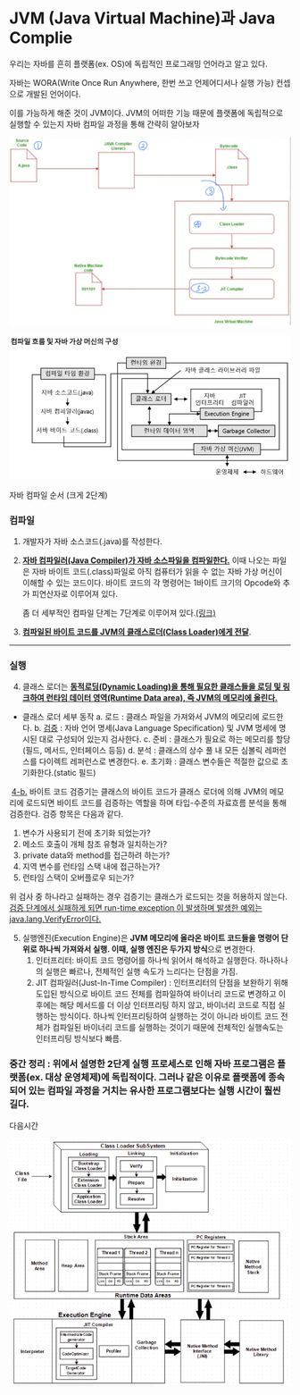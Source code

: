 # JVM (Java Virtual Machine)과 Java Complie

우리는 자바를 흔히 플랫폼(ex. OS)에 독립적인 프로그래밍 언어라고 알고 있다. 

자바는 WORA(Write Once Run Anywhere, 한번 쓰고 언제어디서나 실행 가능) 컨셉으로 개발된 언어이다.

이를 가능하게 해준 것이 JVM이다. JVM의 어떠한 기능 때문에 플랫폼에 독립적으로 실행할 수 있는지 자바 컴파일 과정을 통해 간략히 알아보자

![](./1.png)

![](./3.png)

자바 컴파일 순서 (크게 2단계)

### 컴파일

1. 개발자가 자바 소스코드(.java)를 작성한다.

2. <u>**자바 컴파일러(Java Compiler)가 자바 소스파일을 컴파일한다.**</u>
   이때 나오는 파일은 자바 바이트 코드(.class)파일로 아직 컴퓨터가 읽을 수 없는 자바 가상 머신이 이해할 수 있는 코드이다. 바이트 코드의 각 명령어는 1바이트 크기의 Opcode와 추가 피연산자로 이루어져 있다.

   좀 더 세부적인 컴파일 단계는 7단계로 이루어져 있다.[(링크)](https://www.geeksforgeeks.org/compilation-execution-java-program/)

3. <u>**컴파일된 바이트 코드를 JVM의 클래스로더(Class Loader)에게 전달**</u>.

------

### 실행

4. 클래스 로더는 <u>**동적로딩(Dynamic Loading)을 통해 필요한 클래스들을 로딩 및 링크하여 런타임 데이터 영역(Runtime Data area), 즉 JVM의 메모리에 올린다.**</u>

- 클래스 로더 세부 동작
  a. 로드 : 클래스 파일을 가져와서 JVM의 메모리에 로드한다.
  b. <u>검증</u> : 자바 언어 명세(Java Language Specification) 및 JVM 명세에 명시된 대로 구성되어 있는지 검사한다.
  c. 준비 : 클래스가 필요로 하는 메모리를 할당(필드, 메서드, 인터페이스 등등)
  d. 분석 : 클래스의 상수 풀 내 모든 심볼릭 레퍼런스를 다이렉트 레퍼런스로 변경한다.
  e. 초기화 : 클래스 변수들은 적절한 값으로 초기화한다.(static 필드)

​	<u>4-b.</u> 바이트 코드 검증기는 클래스의 바이트 코드가 클래스 로더에 의해 JVM의 메모리에 로드되면 바이트 코드를 검증하는 역할을 하며 타입-수준의 자료흐름 분석을 통해 검증한다. 검증 항목은 다음과 같다.

1. 변수가 사용되기 전에 초기화 되었는가?
2. 메소드 호출이 개체 참조 유형과 일치하는가?
3. private data와 method를 접근하려 하는가?
4. 지역 변수를 런타임 스택 내에 접근하는가?
5. 런타임 스택이 오버플로우 되는가?

위 검사 중 하나라고 실패하는 경우 검증기는 클래스가 로드되는 것을 허용하지 않는다. <u>검증 단계에서 실패하게 되면 run-time exception 이 발생하며 발생한 예외는 [java.lang.VerifyError](https://docs.oracle.com/javase/8/docs/api/java/lang/VerifyError.html)이다.</u>

5. 실행엔진(Execution Engine)은 **JVM 메모리에 올라온 바이트 코드들을 명령어 단위로 하나씩 가져와서 실행. 이때, 실행 엔진은 두가지 방식**으로 변경한다.
   1. 인터프리터: 바이트 코드 명령어를 하나씩 읽어서 해석하고 실행한다. 하나하나의 실행은 빠르나, 전체적인 실행 속도가 느리다는 단점을 가짐.
   2. JIT 컴파일러(Just-In-Time Compiler) : 인터프리터의 단점을 보완하기 위해 도입된 방식으로 바이트 코드 전체를 컴파일하여 바이너리 코드로 변경하고 이후에는 해당 메서드를 더 이상 인터프리팅 하지 않고, 바이너리 코드로 직접 실행하는 방식이다. 하나씩 인터프리팅하여 실행하는 것이 아니라 바이트 코드 전체가 컴파일된 바이너리 코드를 실행하는 것이기 때문에 전체적인 실행속도는 인터프리팅 방식보다 빠름.

### 중간 정리 : 위에서 설명한 2단계 실행 프로세스로 인해 자바 프로그램은 플랫폼(ex. 대상 운영체제)에 독립적이다. 그러나 같은 이유로 플랫폼에 종속되어 있는 컴파일 과정을 거치는 유사한 프로그램보다는 실행 시간이 훨씬 길다.

다음시간

![2](./2.png)